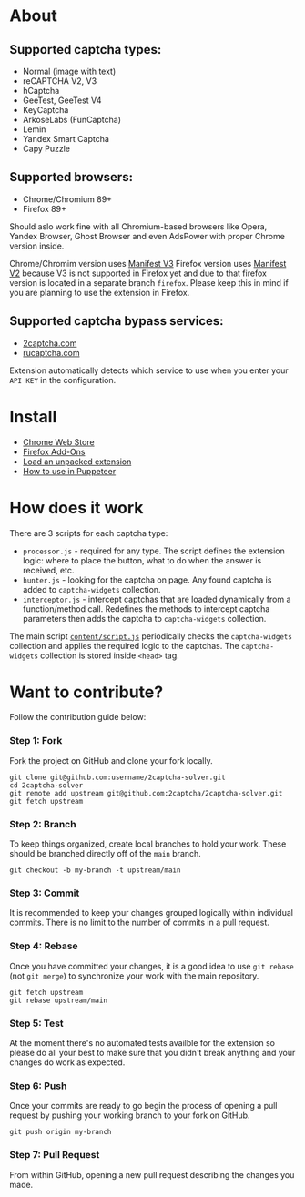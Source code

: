 # About

## Supported captcha types:
- Normal (image with text)
- reCAPTCHA V2, V3
- hCaptcha
- GeeTest, GeeTest V4
- KeyCaptcha
- ArkoseLabs (FunCaptcha)
- Lemin
- Yandex Smart Captcha
- Capy Puzzle


## Supported browsers:
- Chrome/Chromium 89+
- Firefox 89+

Should aslo work fine with all Chromium-based browsers like Opera, Yandex Browser, Ghost Browser and even AdsPower with proper Chrome version inside.

Chrome/Chromim version uses [Manifest V3](https://developer.chrome.com/docs/extensions/mv3/intro/)
Firefox version uses [Manifest V2](https://developer.chrome.com/docs/extensions/mv2/) because V3 is not supported in Firefox yet and due to that firefox version is located in a separate branch `firefox`. Please keep this in mind if you are planning to use the extension in Firefox. 


## Supported captcha bypass services:
- [2captcha.com](https://2captcha.com)
- [rucaptcha.com](https://rucaptcha.com)

Extension automatically detects which service to use when you enter your `API KEY` in the configuration.


# Install
- [Chrome Web Store](https://chrome.google.com/webstore/detail/2captcha-solver/ifibfemgeogfhoebkmokieepdoobkbpo)
- [Firefox Add-Ons](https://addons.mozilla.org/en-US/firefox/addon/2captcha-solver)
- [Load an unpacked extension](https://developer.chrome.com/docs/extensions/mv3/getstarted/#unpacked)
- [How to use in Puppeteer](https://2captcha.com/blog/how-to-use-2captcha-solver-extension-in-puppeteer)

# How does it work

There are 3 scripts for each captcha type:
* `processor.js` - required for any type. The script defines the extension logic: where to place the button, what to do when the answer is received, etc.
* `hunter.js` - looking for the captcha on page. Any found captcha is added to `captcha-widgets` collection.
* `interceptor.js` - intercept captchas that are loaded dynamically from a function/method call. Redefines the methods to intercept captcha parameters then adds the captcha to `captcha-widgets` collection.

The main script [`content/script.js`](content/script.js) periodically checks the `captcha-widgets` collection and applies the required logic to the captchas. The `captcha-widgets` collection is stored inside `<head>` tag.


# Want to contribute?
Follow the contribution guide below:

### Step 1: Fork
Fork the project on GitHub and clone your fork locally.

```
git clone git@github.com:username/2captcha-solver.git
cd 2captcha-solver
git remote add upstream git@github.com:2captcha/2captcha-solver.git 
git fetch upstream
```

### Step 2: Branch
To keep things organized, create local branches to hold your work. These should be branched directly off of the `main` branch.

```
git checkout -b my-branch -t upstream/main
```

### Step 3: Commit
It is recommended to keep your changes grouped logically within individual commits. There is no limit to the number of commits in a pull request.

### Step 4: Rebase
Once you have committed your changes, it is a good idea to use `git rebase` (not `git merge`) to synchronize your work with the main repository.

```
git fetch upstream
git rebase upstream/main
```

### Step 5: Test
At the moment there's no automated tests availble for the extension so please do all your best to make sure that you didn't break anything and your changes do work as expected.

### Step 6: Push
Once your commits are ready to go begin the process of opening a pull request by pushing your working branch to your fork on GitHub.

```
git push origin my-branch
```

### Step 7: Pull Request
From within GitHub, opening a new pull request describing the changes you made. 
